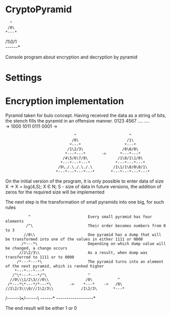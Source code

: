 # CryptoPyramid

      ^
     /0\
    *---*
   /1\0/1\
  *---*---*

Console program about encryption and decryption by pyramid

# Settings
# Encryption implementation

Pyramid taken for bulo concept. Having received the data as a string of bits, the stench fills the pyramid in an offensive manner.
    0123 4567 .... ....        
 -> 1000 1011 0111 0001 ->

                                  ^                       ^
                                 /0\                     /1\
                                *---*                   *---*
                               /1\2/3\                 /0\0/0\
                              *---*---*       ->      *---*---*
                             /4\5/6\7/8\             /1\0/1\1/0\
                            *---*---*---*           *---*---*---*
                           /9\./.\./.\./.\         /1\1/1\0/0\0/1\
                          *---*---*---*---*       *---*---*---*---*

On the initial version of the program, it is only possible to enter data of size X -> X = log(4,S); X Є N; S - size of data 
In future versions, the addition of zeros for the required size will be implemented

The next step is the transformation of small pyramids into one big, for such rules


              ^                         Every small pyramid has four elements
             /^\                        Their order becomes numbers from 0 to 3
            //0\\                       One pyramid has a dump that will be transformed into one of the values in either 1111 or 0000
           /*---*\                      Depending on which dump value will be changed, a change occurs
          //1\2/3\\                     As a result, when dump was transferred to 1111 or to 0000
         /*---*---*\                    The pyramid turns into an element of the next pyramid, which is ranked higher
        *---*---*---*           
       /^\*---*---*/^\                  ^             
      //0\\\1/2\3///0\\                /0\           ^
     /*---*\*---*/*---*\        ->    *---*    ->   /0\ 
    //1\2/3\\\0///1\2/3\\            /1\2/3\       *---* 
   /*---*---*\•/*---*---*\          *---*---*
  *---*---*---*---*---*---*
  
The end result will be either 1 or 0
